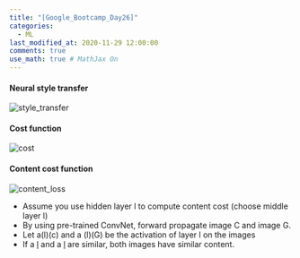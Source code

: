 ```yaml
---
title: "[Google_Bootcamp_Day26]"
categories: 
  - ML
last_modified_at: 2020-11-29 12:00:00
comments: true
use_math: true # MathJax On
---
```


#### Neural style transfer
![style_transfer](https://user-images.githubusercontent.com/62474292/100525599-696e6580-3205-11eb-81d6-0d875945fdd1.png)

#### Cost function
![cost](https://user-images.githubusercontent.com/62474292/100525602-6d01ec80-3205-11eb-8844-b3a061cd8b77.png)

#### Content cost function
![content_loss](https://user-images.githubusercontent.com/62474292/100525603-73906400-3205-11eb-9021-75ba74cbd8d0.png)

- Assume you use hidden layer l to compute content cost (choose middle layer l)
- By using pre-trained ConvNet, forward propagate image C and image G.
- Let a(l)(c) and a (l)(G) be the activation of layer l on the images
- If a [l](C) and a [l](G) are similar, both images have similar content.
